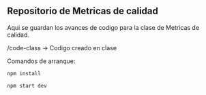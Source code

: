 
## Repositorio de Metricas de calidad

Aqui se guardan los avances de codigo para la clase de Metricas de calidad.

/code-class -> Codigo creado en clase

Comandos de arranque:

``` bash
npm install

npm start dev
```
